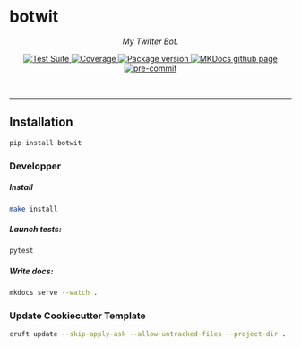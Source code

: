 <p align="center">
  <h1> botwit </h1>
</p>
<p align="center">
  <em>My Twitter Bot.</em>
</p>
<p align="center">
  <a href="https://github.com/gjeusel/botwit/actions?query=workflow%3ACI+branch%3A+main+">
      <img src="https://github.com/gjeusel/botwit/workflows/Test%20Suite/badge.svg?event=push&branch=main" alt="Test Suite" onerror="this.style.display='none'">
  </a>
  <a href="https://coverage-badge.samuelcolvin.workers.dev/redirect/gjeusel/botwit" alt="Test Coverage" onerror="this.style.display='none'">
      <img src="https://coverage-badge.samuelcolvin.workers.dev/gjeusel/botwit.svg" alt="Coverage">
  </a>
  <a href="https://pypi.org/project/botwit/">
      <img src="https://badge.fury.io/py/botwit.svg" alt="Package version" onerror="this.style.display='none'">
  </a>
  <a href="https://gjeusel.github.io/botwit/">
    <img src="https://img.shields.io/badge/mkdocs-pages-brightgreen" alt="MKDocs github page">
  </a>
  <a href="https://github.com/pre-commit/pre-commit">
      <img src="https://img.shields.io/badge/pre--commit-enabled-brightgreen?logo=pre-commit&logoColor=white" alt="pre-commit">
  </a>
</p>
<br/>
</p>

---

## Installation

```bash
pip install botwit
```

### Developper

##### Install

```bash
make install
```

##### Launch tests:

```bash
pytest
```

##### Write docs:

```bash
mkdocs serve --watch .
```

### Update Cookiecutter Template

```bash
cruft update --skip-apply-ask --allow-untracked-files --project-dir .
```
